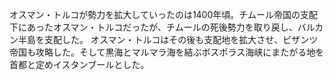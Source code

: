 オスマン・トルコが勢力を拡大していったのは1400年頃。チムール帝国の支配下にあったオスマン・トルコだったが、チムールの死後勢力を取り戻し、バルカン半島を支配した。
オスマン・トルコはその後も支配地を拡大させ、ビザンツ帝国も攻略した。そして黒海とマルマラ海を結ぶボスポラス海峡にまたがる地を首都と定めイスタンブールとした。


